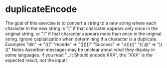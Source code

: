 # duplicateEncode
The goal of this exercise is to convert a string to a new string where each character in the new string is "(" if that character appears only once in the original string, or ")" if that character appears more than once in the original string. Ignore capitalization when determining if a character is a duplicate.  Examples "din"      =>  "(((" "recede"   =>  "()()()" "Success"  =>  ")())())" "(( @"     =>  "))(("  Notes  Assertion messages may be unclear about what they display in some languages. If you read "...It Should encode XXX", the "XXX" is the expected result, not the input!
